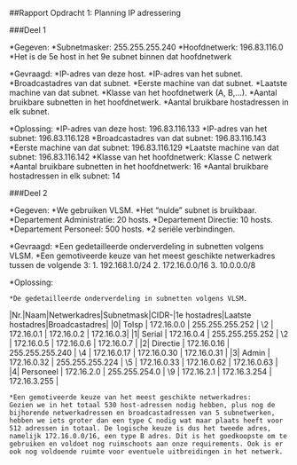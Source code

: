 ##Rapport Opdracht 1: Planning IP adressering

###Deel 1

*Gegeven: 
	*Subnetmasker: 255.255.255.240	*Hoofdnetwerk: 196.83.116.0	
	*Het is de 5e host in het 9e subnet binnen dat hoofdnetwerk*Gevraagd:
	*IP-adres van deze host.	*IP-adres van het subnet.	*Broadcastadres van dat subnet.	*Eerste machine van dat subnet.	*Laatste machine van dat subnet.	*Klasse van het hoofdnetwerk (A, B,…).	*Aantal bruikbare subnetten in het hoofdnetwerk.
	*Aantal bruikbare hostadressen in elk subnet.

*Oplossing:
	*IP-adres van deze host: 196.83.116.133	*IP-adres van het subnet: 196.83.116.128	*Broadcastadres van dat subnet: 196.83.116.143	*Eerste machine van dat subnet: 196.83.116.129	*Laatste machine van dat subnet: 196.83.116.142
	*Klasse van het hoofdnetwerk: Klasse C netwerk	*Aantal bruikbare subnetten in het hoofdnetwerk: 16
	*Aantal bruikbare hostadressen in elk subnet: 14

###Deel 2

*Gegeven:
	*We gebruiken VLSM.
	*Het “nulde” subnet is bruikbaar.
	*Departement Administratie: 20 hosts.
	*Departement Directie: 10 hosts.	*Departement Personeel: 500 hosts.	*2 seriële verbindingen.

*Gevraagd:
	*Een gedetailleerde onderverdeling in subnetten volgens VLSM.
	*Een gemotiveerde keuze van het meest geschikte netwerkadres tussen de volgende 3:
		1. 192.168.1.0/24
		2. 172.16.0.0/16
		3. 10.0.0.0/8

*Oplossing:

	*De gedetailleerde onderverdeling in subnetten volgens VLSM.
|Nr.|Naam|Netwerkadres|Subnetmask|CIDR-|1e hostadres|Laatste hostadres|Broadcastadres|
|0| ToIsp | 172.16.0.0 | 255.255.255.252 | \2 | 172.16.0.1 | 172.16.0.2 | 172.16.0.3|
|1| Serial | 172.16.0.4 | 255.255.255.252 | \2 | 172.16.0.5 | 172.16.0.6 | 172.16.0.7 |
|2| Directie | 172.16.0.16 | 255.255.255.240 | \4 | 172.16.0.17 | 172.16.0.30 | 172.16.0.31 |
|3| Admin | 172.16.0.32 | 255.255.255.224 | \5 | 172.16.0.33 | 172.16.0.62 | 172.16.0.63 |
|4| Personeel | 172.16.2.0 | 255.255.254.0 | \9 | 172.16.2.1 | 172.16.3.254 | 172.16.3.255 |

	*Een gemotiveerde keuze van het meest geschikte netwerkadres:
	Gezien we in het totaal 530 host-adressen nodig hebben, plus nog de bijhorende netwerkadressen en broadcastadressen van 5 subnetwerken, hebben we iets groter dan een type C nodig wat maar plaats heeft voor 512 adressen in totaal. De logische keuze is dus het tweede adres, namelijk 172.16.0.0/16, een type B adres. Dit is het goedkoopste om te gebruiken en voldoet nog ruimschoots aan onze requirements. Ook is er ook nog voldoende ruimte voor eventuele uitbreidingen in het netwerk.
